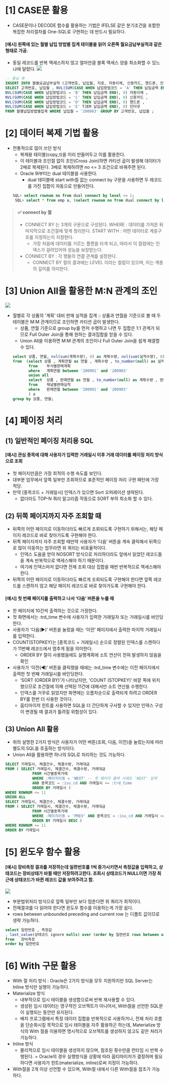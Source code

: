 # [1] CASE문 활용
- CASE문이나 DECODE 함수를 활용하는 기법은 IFELSE 같은 분기조건을 포함한 복잡한 처리절차를 One-SQL로 구현하는 데 반드시 필요하다.
#### [예시] 왼쪽에 있는 월별 납입 방법별 집계 테이블을 읽어 오른쪽 월요금납부실적과 같은 형태로 가공.
   - 동일 레코드를 반복 액세스하지 않고 얼마만큼 블록 액세스 양을 최소화할 수 있느냐에 달렸다. 
![](https://velog.velcdn.com/images/yooha9621/post/e138bd9a-0421-4748-97d1-22acc09b5393/image.png)
```sql
-- 튜닝 후
INSERT INTO 월별요금납부실적 (고객번호, 납입월, 지로, 자동이체, 신용카드, 핸드폰, 인터넷) 
SELECT 고객번호, 납입월 , NVL(SUM(CASE WHEN 납입방법코드 = 'A' THEN 납입금액 END), 0) 지로 , 
NVL(SUM(CASE WHEN 납입방법코드 = 'B' THEN 납입금액 END), 0) 자동이체 , 
NVL(SUM(CASE WHEN 납입방법코드 = 'C' THEN 납입금액 END), 0) 신용카드 , 
NVL(SUM(CASE WHEN 납입방법코드 = 'D' THEN 납입금액 END), 0) 핸드폰 , 
NVL(SUM(CASE WHEN 납입방법코드 = 'E' TJEM 납입금액 END), 0) 인터넷 
FROM 월별납입방법별집계 WHERE 납입월 = '200903' GROUP BY 고객번호, 납입월 ;
```

# [2] 데이터 복제 기법 활용
- 전통적으로 많이 쓰던 방식
   - 복제용 테이블(copy_t)을 미리 만들어두고 이를 활용한다.
   - 이 테이블과 조인절 없이 조인(Cross Join)하면 카티션 곱이 발생해 데이터가 2배로 복제된다. 3배로 복제하려면 no <= 3 조건으로 바꿔주면 된다. 
   - Oracle 9i부터는 dual 테이블을 사용한다.
      - dual 테이블에 start with절 없는 connect by 구문을 사용하면 두 레코드를 가진 집합이 자동으로 만들어진다.
  ```sql
  SQL> select rownum no from dual connect by level <= 2;
   SQL> select * from emp a, (select rownum no from dual connect by level <= 2) b; 
  ```
> #### ✅ connect by 절
>- CONNECT BY 는 3개의 구문으로 구성된다.
>WHERE : 데이터를 가져온 뒤 마지막으로 조건절에 맞게 정리한다.
>START WITH : 어떤 데이터로 계층구조를 지정하는지 지정한다.
>   - 가장 처음에 데이터를 거르는 플랜을 타게 되고, 따라서 이 컬럼에는 인덱스가 걸려있어야 성능을 보장받는다.
>- CONNECT BY : 각 행들의 연결 관계를 설정한다.
>   - CONNECT BY 절의 결과에는 LEVEL 이라는 컬럼이 있으며, 이는 계층의 깊이를 의미한다.

# [3] Union All을 활용한 M:N 관계의 조인
![](https://velog.velcdn.com/images/yooha9621/post/d337b877-4e61-4f91-8e0f-5c81b10d18ec/image.png)

- 월별로 각 상품의 '계획' 대비 판매 실적을 집계 :: 상품과 연월을 기준으로 볼 때 두 테이블은 M:M 관계이므로 조인하면 카티션 곱이 발생한다.
   - 상품, 연월 기준으로 group by를 먼저 수행하고 나면 두 집합은 1:1 관계가 되므로
   Full Outer Join을 통해 원하는 결과집합을 얻을 수 있다.
   - Union All을 이용하면 M:M 관계의 조인이나 Full Outer Join을 쉽게 해결할 수 있다.
  ```sql
  select 상품, 연월, nvl(sum(계획수량), 0) as 계획수량, nvl(sum(실적수량), 0) as 실적수량
  from  (select 상품 , 계획연월 as 연월 , 계획수량 , to_number(null) as 실적수량
         from    부서별판매계획
         where   계획연월 between '200901' and '200903'
         union all
         select  상품 , 판매연월 as 연월 , to_number(null) as 계획수량 , 판매수량
         from    채널별판매실적
         where   판매연월 between '200901' and '200903'
         ) a
  group by 상품, 연월;
  ```
# [4] 페이징 처리
## (1) 일반적인 페이징 처리용 SQL
#### [예시] 관심 종목에 대해 사용자가 입력한 거래일시 이후 거래 데이터를 페이징 처리 방식으로 조회
- 첫 페이지만큼은 가장 최적의 수행 속도를 보인다.
- 대부분 업무에서 앞쪽 일부만 조회하므로 표준적인 페이징 처리 구현 패턴에 가장 적당.
- 만약 [종목코드 + 거래일시] 인덱스가 있으면 Sort 오퍼레이션 생략된다.
   - 없더라도 TOP-N 쿼리 알고리즘 작동으로 SORT 부하 최소화 할 수 있다.
## (2) 뒤쪽 페이지까지 자주 조회할 때
- 뒤쪽의 어떤 페이지로 이동하더라도 빠르게 조회되도록 구현하기 위해서는, 해당 페이지 레코드로 바로 찾아가도록 구현해야 한다.
- 뒤쪽 페이지까지 자주 조회할 때만약 사용자가 ‘다음’ 버튼을 계속 클릭해서 뒤쪽으로 많이 이동하는 업무라면 위 쿼리는 비효율적이다.
   - 인덱스 도움을 받아 NOSORT 방식으로 처리하더라도 앞에서 읽었던 레코드들을 계속 반복적으로 액세스해야 하기 때문이다.
   - 여기에 인덱스마저 없다면 전체 조회 대상 집합을 매번 반복적으로 액세스해야 한다.
- 뒤쪽의 어떤 페이지로 이동하더라도 빠르게 조회되도록 구현해야 한다면 앞쪽 레코드를 스캔하지 않고 해당 페이지 레코드로 바로 찾아가도록 구현해야 한다.
#### [예시] 첫 번째 페이지를 출력하고 나서 ‘다음’ 버튼을 누를 때
- 한 페이지에 10건씩 출력하는 것으로 가정한다.
- 첫 화면에서는 :trd_time 변수에 사용자가 입력한 거래일자 또는 거래일시를 바인딩한다.
- 사용자가 ‘다음(▶)’ 버튼을 눌렀을 때는 ‘이전’ 페이지에서 출력한 마지막 거래일시를 입력한다.
- COUNT(STOPKEY)는 [종목코드 + 거래일시] 순으로 정렬된 인덱스를 스캔하다가 11번째 레코드에서 멈추게 됨을 의미한다.
   - ORDER BY 절이 사용됐음에도 실행계획에 소트 연산이 전혀 발생하지 않음을 확인
- 사용자가 ‘이전(◀)’ 버튼을 클릭했을 때에는 :trd_time 변수에는 이전 페이지에서 출력한 첫 번째 거래일시를 바인딩한다.
   - ‘SORT (ORDER BY)’가 나타났지만, 'COUNT (STOPKEY)’ 바깥 쪽에 위치했으므로 조건절에 의해 선택된 11건에 대해서만 소트 연산을 수행한다.
   - 인덱스를 거꾸로 읽었지만 화면에는 오름차순으로 출력되게 하려고 ORDER BY를 한번 더 사용한 것이다.
   - 옵티마이저 힌트를 사용하면 SQL을 더 간단하게 구사할 수 있지만 인덱스 구성이 변경될 때 결과가 틀려질 위험성이 있다.
## (3)  Union All 활용
- 위의 설명한 2가지 방식은 사용자가 어떤 버튼(조회, 다음, 이전)을 눌렀는지에 따라 별도의 SQL을 호출하는 방식이다.
- Union All을 활용하면 하나의 SQL로 처리하는 것도 가능하다.
```sql
SELECT 거래일시, 체결건수, 체결수량, 거래대금 
FROM ( SELECT 거래일시, 체결건수, 체결수량, 거래대금 
            FROM 시간별종목거래 
            WHERE :페이지이동 = 'NEXT' -- 첫 페이지 출력 시에도 'NEXT' 입력 
            AND 종목코드 = :isu_cd AND 거래일시 >= :trd_time 
            ORDER BY 거래일시 ) 
WHERE ROWNUM <= 11 
UNION ALL 
SELECT 거래일시, 체결건수, 체결수량, 거래대금 
FROM ( SELECT 거래일시, 체결건수, 체결수량, 거래대금 
            FROM 시간별종목거래 
            WHERE :페이지이동 = 'PREV' AND 종목코드 = :isu_cd AND 거래일시 <= :trd_time 
            ORDER BY 거래일시 DESC ) 
WHERE ROWNUM <= 11 
ORDER BY 거래일시
```
# [5] 윈도우 함수 활용
#### [예시] 장비측정 결과를 저장하는데 일련번호를 1씩 증가시키면서 측정값을 입력하고, 상태코드는 장비상태가 바뀔 때만 저장하려고한다. 조회시 상태코드가 NULL이면 가장 최근에 상태코드가 바뀐 레코드 값을 보여주려고 함. 
![](https://velog.velcdn.com/images/yooha9621/post/830ba42b-b325-41e5-8706-5425da231b13/image.png)
- 부분범위처리 방식으로 앞쪽 일부만 보다 멈춘다면 위 쿼리가 최적이다.
- 전체결과를 다 읽어야 한다면 윈도우 함수를 이용하는게 가장 쉽다.
- rows between unbounded preceding and current row 는 디폴트 값이므로 생략 가능하다.
```sql
select 일련번호 , 측정값
, last_value(상태코드 ignore nulls) over (order by 일련번호 rows between unbounded preceding and current row) 상태코드
from   장비측정
order by 일련번호
```
# [6] With 구문 활용 
- With 절 처리 방식 : Oracle은 2가지 방식을 모두 지원하지만 SQL Server는 Inline 방식만 실행이 가능하다.
- Materialize 방식
   - 내부적으로 임시 테이블을 생성함으로써 반복 재사용할 수 있다.
   - 생성된 임시 데이터는 영구적인 오브젝트가 아니어서, With절을 선언한 SQL문이 실행되는 동안만 유지된다.
   - 배치 프로그램에서 특정 데이터 집합을 반복적으로 사용하거나, 전체 처리 흐름을 단순화시킬 목적으로 임시 테이블을 자주 활용하곤 하는데, Materialize 방식의 With 절을 이용하면 명시적으로 오브젝트를 생성하지 않고도 같은 처리가 가능하다.
- Inline 방식
   - 물리적으로 임시 테이블을 생성하지 않으며, 참조된 횟수만큼 런타임 시 반복 수행된다.
= Oracle의 경우 실행방식을 상황에 따라 옵티마이저가 결정하며 필요하다면 사용자가 힌트(materialize, inline)로써 지정이 가능하다.
- With절을 2개 이상 선언할 수 있으며, With절 내에서 다른 With절을 참조가 가능하다.
